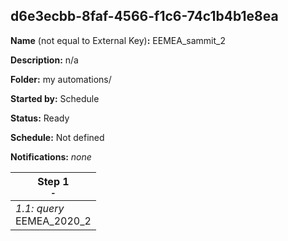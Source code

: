 ## d6e3ecbb-8faf-4566-f1c6-74c1b4b1e8ea

**Name** (not equal to External Key)**:** EEMEA_sammit_2

**Description:** n/a

**Folder:** my automations/

**Started by:** Schedule

**Status:** Ready

**Schedule:** Not defined

**Notifications:** _none_


| Step 1<br>_<small>-</small>_ |
| --- |
| _1.1: query_<br>EEMEA_2020_2 |
